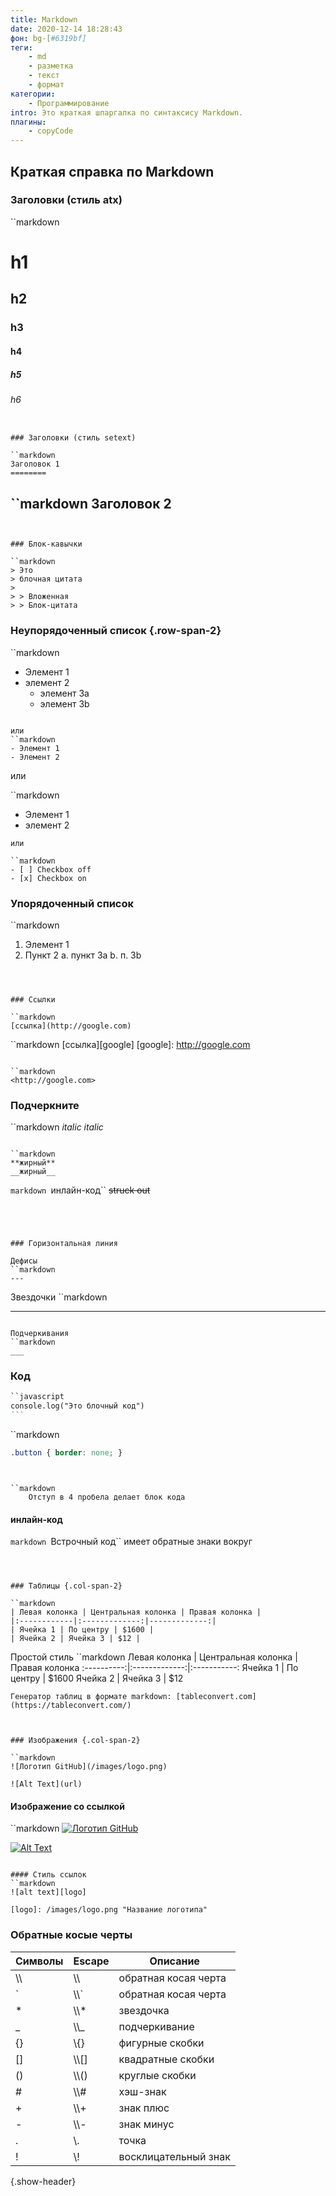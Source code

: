 ```yaml
---
title: Markdown
date: 2020-12-14 18:28:43
фон: bg-[#6319bf]
теги:
    - md
    - разметка
    - текст
    - формат
категории:
    - Программирование
intro: Это краткая шпаргалка по синтаксису Markdown.
плагины:
    - copyCode
---
```


Краткая справка по Markdown
---------------

### Заголовки (стиль atx)

``markdown
# h1
## h2
### h3
#### h4
##### h5
###### h6
```

### Заголовки (стиль setext)

``markdown
Заголовок 1
========
```

``markdown
Заголовок 2
--------
```


### Блок-кавычки

``markdown
> Это
> блочная цитата
>
> > Вложенная
> > Блок-цитата
```


### Неупорядоченный список {.row-span-2}

``markdown
* Элемент 1
* элемент 2
    * элемент 3a
    * элемент 3b
```

или
``markdown
- Элемент 1
- Элемент 2
```

или

``markdown
+ Элемент 1
+ элемент 2
```
или

``markdown
- [ ] Checkbox off
- [x] Checkbox on
```

### Упорядоченный список

``markdown
1. Элемент 1
2. Пункт 2
    a. пункт 3a
    b. п. 3b
```



### Ссылки

``markdown
[ссылка](http://google.com)
```

``markdown
[ссылка][google]
[google]: http://google.com
```

``markdown
<http://google.com>
```






### Подчеркните

``markdown
*italic*
_italic_
```

``markdown
**жирный**
__жирный__
```

``markdown
``инлайн-код``
~~struck out~~
```




### Горизонтальная линия

Дефисы
``markdown
---
```

Звездочки
``markdown
***
```

Подчеркивания
``markdown
___
```





### Код
~~~markdown
``javascript
console.log("Это блочный код")
```
~~~

``markdown
~~~css
.button { border: none; }
~~~
```


``markdown
    Отступ в 4 пробела делает блок кода
```


#### инлайн-код
``markdown
``Встрочный код`` имеет обратные знаки вокруг
```



### Таблицы {.col-span-2}

``markdown
| Левая колонка | Центральная колонка | Правая колонка |
|:------------|:-------------:|-------------:|
| Ячейка 1 | По центру | $1600 |
| Ячейка 2 | Ячейка 3 | $12 |
```

Простой стиль
``markdown
Левая колонка | Центральная колонка | Правая колонка
:----------:|:-------------:|:-----------:
   Ячейка 1 | По центру | $1600
   Ячейка 2 | Ячейка 3 | $12
```
Генератор таблиц в формате markdown: [tableconvert.com](https://tableconvert.com/)



### Изображения {.col-span-2}

``markdown
![Логотип GitHub](/images/logo.png)

![Alt Text](url)
```

#### Изображение со ссылкой
``markdown
[![Логотип GitHub](/images/logo.png)](https://github.com/)

[![Alt Text](image_url)](link_url)
```

#### Стиль ссылок
``markdown
![alt text][logo]

[logo]: /images/logo.png "Название логотипа"
```


### Обратные косые черты

| Символы | Escape | Описание |
|------------|--------|-------------|
| \\\ | \\\\ | обратная косая черта |
| \` | \\\\\` | обратная косая черта |
| \* | \\\\* | звездочка |
| \_ | \\\\_ | подчеркивание |
| \{\}       | \\\{\} | фигурные скобки |
| \[\] | \\\\\[\] | квадратные скобки |
| \(\) | \\\\\(\) | круглые скобки |
| \# | \\\\\# | хэш-знак |
| \+ | \\\\+ | знак плюс |
| \- | \\\\- | знак минус | \(дефис\)|
| \.         | \\\.   | точка |
| \!         | \\\!   | восклицательный знак |
{.show-header}

